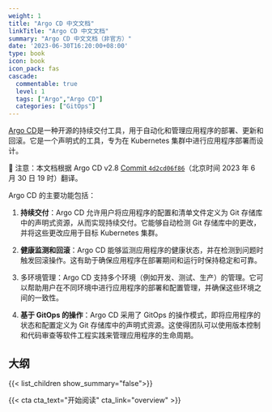 ```yaml
---
weight: 1
title: "Argo CD 中文文档"
linkTitle: "Argo CD 中文文档"
summary: "Argo CD 中文文档（非官方）"
date: '2023-06-30T16:20:00+08:00'
type: book
icon: book
icon_pack: fas
cascade:
  commentable: true
  level: 1
  tags: ["Argo","Argo CD"]
  categories: ["GitOps"]
---
```


[Argo CD](https://argo-cd.readthedocs.io/en/stable/)是一种开源的持续交付工具，用于自动化和管理应用程序的部署、更新和回滚。它是一个声明式的工具，专为在 Kubernetes 集群中进行应用程序部署而设计。

🔔 注意：本文档根据 Argo CD v2.8  [Commit `4d2cd06f86`](https://github.com/argoproj/argo-cd/tree/4d2cd06f86c1117418bda5b943876291a4473d38)（北京时间 2023 年 6 月 30 日 19 时）翻译。

Argo CD 的主要功能包括：

1. **持续交付**：Argo CD 允许用户将应用程序的配置和清单文件定义为 Git 存储库中的声明式资源，从而实现持续交付。它能够自动检测 Git 存储库中的更改，并将这些更改应用于目标 Kubernetes 集群。

2. **健康监测和回滚**：Argo CD 能够监测应用程序的健康状态，并在检测到问题时触发回滚操作。这有助于确保应用程序在部署期间和运行时保持稳定和可靠。

3. 多环境管理：Argo CD 支持多个环境（例如开发、测试、生产）的管理。它可以帮助用户在不同环境中进行应用程序的部署和配置管理，并确保这些环境之间的一致性。

4. **基于 GitOps 的操作**：Argo CD 采用了 GitOps 的操作模式，即将应用程序的状态和配置定义为 Git 存储库中的声明式资源。这使得团队可以使用版本控制和代码审查等软件工程实践来管理应用程序的生命周期。

## 大纲

{{< list_children show_summary="false">}}

{{< cta cta_text="开始阅读" cta_link="overview" >}}
